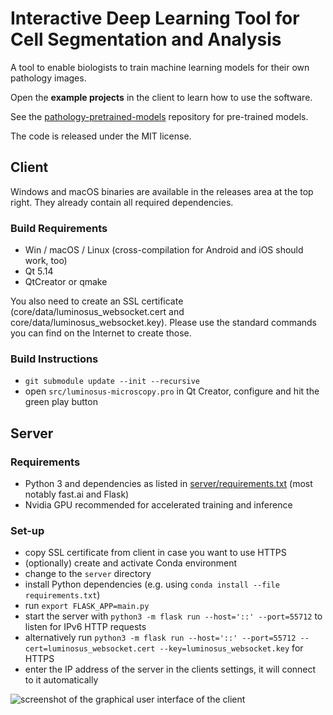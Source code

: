 # Interactive Deep Learning Tool for Cell Segmentation and Analysis
A tool to enable biologists to train machine learning models for their own pathology images.

Open the **example projects** in the client to learn how to use the software.

See the [pathology-pretrained-models](https://github.com/luminosuslight/pathology-pretrained-models) repository for pre-trained models.

The code is released under the MIT license.

## Client

Windows and macOS binaries are available in the releases area at the top right. They already contain all required dependencies.

### Build Requirements

* Win / macOS / Linux (cross-compilation for Android and iOS should work, too)
* Qt 5.14
* QtCreator or qmake

You also need to create an SSL certificate (core/data/luminosus_websocket.cert and core/data/luminosus_websocket.key). Please use the standard commands you can find on the Internet to create those.

### Build Instructions

* `git submodule update --init --recursive`
* open `src/luminosus-microscopy.pro` in Qt Creator, configure and hit the green play button


## Server

### Requirements

* Python 3 and dependencies as listed in [server/requirements.txt](server/requirements.txt) (most notably fast.ai and Flask)
* Nvidia GPU recommended for accelerated training and inference

### Set-up

* copy SSL certificate from client in case you want to use HTTPS
* (optionally) create and activate Conda environment
* change to the `server` directory
* install Python dependencies (e.g. using `conda install --file requirements.txt`)
* run `export FLASK_APP=main.py`
* start the server with `python3 -m flask run --host='::' --port=55712` to listen for IPv6 HTTP requests
* alternatively run `python3 -m flask run --host='::' --port=55712 --cert=luminosus_websocket.cert --key=luminosus_websocket.key` for HTTPS
* enter the IP address of the server in the clients settings, it will connect to it automatically

![screenshot of the graphical user interface of the client](gui_screenshot.png)
